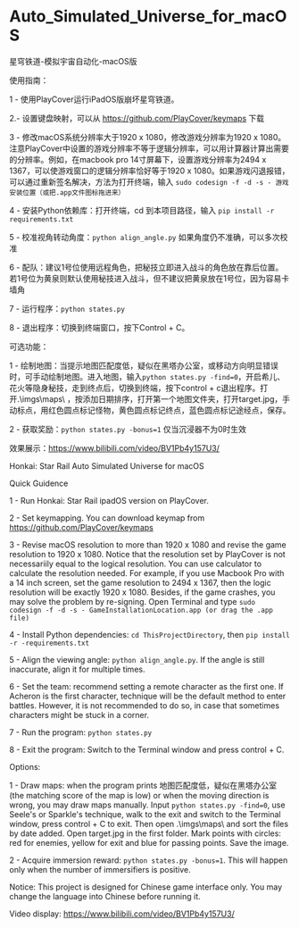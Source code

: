 # Auto_Simulated_Universe_for_macOS
星穹铁道-模拟宇宙自动化-macOS版

使用指南：

1 - 使用PlayCover运行iPadOS版崩坏星穹铁道。

2.- 设置键盘映射，可以从 https://github.com/PlayCover/keymaps 下载

3 - 修改macOS系统分辨率大于1920 x 1080，修改游戏分辨率为1920 x 1080。注意PlayCover中设置的游戏分辨率不等于逻辑分辨率，可以用计算器计算出需要的分辨率。例如，在macbook pro 14寸屏幕下，设置游戏分辨率为2494 x 1367，可以使游戏窗口的逻辑分辨率恰好等于1920 x 1080。如果游戏闪退报错，可以通过重新签名解决，方法为打开终端，输入 `sudo codesign -f -d -s - 游戏安装位置（或把.app文件图标拖进来）`

4 - 安装Python依赖库：打开终端，cd 到本项目路径，输入 `pip install -r requirements.txt`

5 - 校准视角转动角度：`python align_angle.py` 如果角度仍不准确，可以多次校准

6 - 配队：建议1号位使用远程角色，把秘技立即进入战斗的角色放在靠后位置。若1号位为黄泉则默认使用秘技进入战斗，但不建议把黄泉放在1号位，因为容易卡墙角

7 - 运行程序：`python states.py`

8 - 退出程序：切换到终端窗口，按下Control + C。

可选功能：

1 - 绘制地图：当提示地图匹配度低，疑似在黑塔办公室，或移动方向明显错误时，可手动绘制地图。进入地图，输入`python states.py -find=0`，开启希儿、花火等隐身秘技，走到终点后，切换到终端，按下control + c退出程序。打开.\imgs\maps\ ，按添加日期排序，打开第一个地图文件夹，打开target.jpg，手动标点，用红色圆点标记怪物，黄色圆点标记终点，蓝色圆点标记途经点，保存。

2 - 获取奖励：`python states.py -bonus=1` 仅当沉浸器不为0时生效

效果展示：https://www.bilibili.com/video/BV1Pb4y157U3/

Honkai: Star Rail Auto Simulated Universe for macOS

Quick Guidence

1 - Run Honkai: Star Rail ipadOS version on PlayCover.

2 - Set keymapping. You can download keymap from https://github.com/PlayCover/keymaps

3 - Revise macOS resolution to more than 1920 x 1080 and revise the game resolution to 1920 x 1080. Notice that the resolution set by PlayCover is not necessariily equal to the logical resolution. You can use calculator to calculate the resolution needed. For example, if you use Macbook Pro with a 14 inch screen, set the game resolution to 2494 x 1367, then the logic resolution will be exactly 1920 x 1080. Besides, if the game crashes, you may solve the problem by re-signing. Open Terminal and type `sudo codesign -f -d -s - GameInstallationLocation.app (or drag the .app file)`

4 - Install Python dependencies: `cd ThisProjectDirectory`, then `pip install -r -requirements.txt`

5 - Align the viewing angle: `python align_angle.py`. If the angle is still inaccurate, align it for multiple times.

6 - Set the team: recommend setting a remote character as the first one. If Acheron is the first character, technique will be the default method to enter battles. However, it is not recommended to do so, in case that sometimes characters might be stuck in a corner.

7 - Run the program: `python states.py`

8 - Exit the program: Switch to the Terminal window and press control + C.

Options:

1 - Draw maps: when the program prints 地图匹配度低，疑似在黑塔办公室 (the matching score of the map is low) or when the moving direction is wrong, you may draw maps manually. Input `python states.py -find=0`, use Seele's or Sparkle's technique, walk to the exit and switch to the Terminal window, press control + C to exit. Then open .\imgs\maps\ and sort the files by date added. Open target.jpg in the first folder. Mark points with circles: red for enemies, yellow for exit and blue for passing points. Save the image.

2 - Acquire immersion reward: `python states.py -bonus=1`. This will happen only when the number of immersifiers is positive.

Notice: This project is designed for Chinese game interface only. You may change the language into Chinese before running it. 

Video display: https://www.bilibili.com/video/BV1Pb4y157U3/